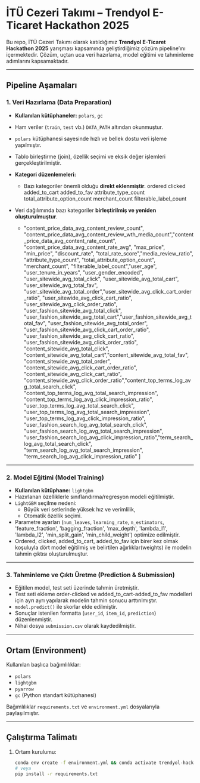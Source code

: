 # İTÜ Cezeri Takımı – Trendyol E-Ticaret Hackathon 2025

Bu repo, İTÜ Cezeri Takımı olarak katıldığımız **Trendyol E-Ticaret Hackathon 2025** yarışması kapsamında geliştirdiğimiz çözüm pipeline’ını içermektedir. Çözüm, uçtan uca veri hazırlama, model eğitimi ve tahminleme adımlarını kapsamaktadır.

---

## Pipeline Aşamaları

### 1. Veri Hazırlama (Data Preparation)
- **Kullanılan kütüphaneler:** `polars`, `gc`
- Ham veriler (`train`, `test` vb.) `DATA_PATH` altından okunmuştur.
- `polars` kütüphanesi sayesinde hızlı ve bellek dostu veri işleme yapılmıştır.
- Tablo birleştirme (join), özellik seçimi ve eksik değer işlemleri gerçekleştirilmiştir.
- **Kategori düzenlemeleri:** 
  - Bazı kategoriler önemli olduğu **direkt eklenmiştir**.
      ordered
      clicked
      added_to_cart
      added_to_fav
      attribute_type_count
      total_attribute_option_count
      merchant_count
      filterable_label_count

- Veri dağılımında bazı kategoriler **birleştirilmiş ve yeniden oluşturulmuştur**.
   - "content_price_data_avg_content_review_count", "content_price_data_avg_content_review_wth_media_count","content_price_data_avg_content_rate_count", "content_price_data_avg_content_rate_avg", "max_price",         "min_price", "discount_rate", "total_rate_score","media_review_ratio", "attribute_type_count", "total_attribute_option_count", "merchant_count", "filterable_label_count","user_age", "user_tenure_in_years",
    "user_gender_encoded", "user_sitewide_avg_total_click", "user_sitewide_avg_total_cart", "user_sitewide_avg_total_fav", "user_sitewide_avg_total_order","user_sitewide_avg_click_cart_order_ratio",                   "user_sitewide_avg_click_cart_ratio", "user_sitewide_avg_click_order_ratio", "user_fashion_sitewide_avg_total_click", "user_fashion_sitewide_avg_total_cart","user_fashion_sitewide_avg_total_fav", 
    "user_fashion_sitewide_avg_total_order", "user_fashion_sitewide_avg_click_cart_order_ratio", "user_fashion_sitewide_avg_click_cart_ratio", "user_fashion_sitewide_avg_click_order_ratio",                            "content_sitewide_avg_total_click", "content_sitewide_avg_total_cart","content_sitewide_avg_total_fav", "content_sitewide_avg_total_order", "content_sitewide_avg_click_cart_order_ratio", 
    "content_sitewide_avg_click_cart_ratio", "content_sitewide_avg_click_order_ratio","content_top_terms_log_avg_total_search_click", "content_top_terms_log_avg_total_search_impression",                               "content_top_terms_log_avg_click_impression_ratio", "user_top_terms_log_avg_total_search_click", "user_top_terms_log_avg_total_search_impression", "user_top_terms_log_avg_click_impression_ratio",
    "user_fashion_search_log_avg_total_search_click", "user_fashion_search_log_avg_total_search_impression", "user_fashion_search_log_avg_click_impression_ratio","term_search_log_avg_total_search_click",              "term_search_log_avg_total_search_impression", "term_search_log_avg_click_impression_ratio"
    ]


---

### 2. Model Eğitimi (Model Training)
- **Kullanılan kütüphane:** `lightgbm`
- Hazırlanan özelliklerle sınıflandırma/regresyon modeli eğitilmiştir.
- `LightGBM` seçilme nedeni:
  - Büyük veri setlerinde yüksek hız ve verimlilik,
  - Otomatik özellik seçimi.
- Parametre ayarları (`num_leaves`, `learning_rate`, `n_estimators`, 'feature_fraction', 'bagging_fraction', 'max_depth', 'lambda_l1', 'lambda_l2', 'min_split_gain', 'min_child_weight') optimize edilmiştir.
- Ordered, clicked, added_to_cart, added_to_fav için birer kez olmak koşuluyla dört model eğitilmiş ve belirtilen ağırlıklar(weights) ile modelin tahmin çıktısı oluşturulmuştur.


---

### 3. Tahminleme ve Çıktı Üretme (Prediction & Submission)
- Eğitilen model, test seti üzerinde tahmin üretmiştir.
- Test seti ekleme order-clicked ve added_to_cart-added_to_fav modelleri için ayrı ayrı yapılarak modelin tahmin sonucu arttırılmıştır.
- `model.predict()` ile skorlar elde edilmiştir.
- Sonuçlar istenilen formatta (`user_id`, `item_id`, `prediction`) düzenlenmiştir.
- Nihai dosya `submission.csv` olarak kaydedilmiştir.

---

## Ortam (Environment)
Kullanılan başlıca bağımlılıklar:
- `polars`
- `lightgbm`
- `pyarrow`
- `gc` (Python standart kütüphanesi)

Bağımlılıklar `requirements.txt` ve `environment.yml` dosyalarıyla paylaşılmıştır.

---

## Çalıştırma Talimatı

1. Ortam kurulumu:
   ```bash
   conda env create -f environment.yml && conda activate trendyol-hackathon
   # veya
   pip install -r requirements.txt


